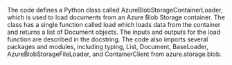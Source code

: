 The code defines a Python class called AzureBlobStorageContainerLoader, which is used to load documents from an Azure Blob Storage container. The class has a single function called load which loads data from the container and returns a list of Document objects. The inputs and outputs for the load function are described in the docstring. The code also imports several packages and modules, including typing, List, Document, BaseLoader, AzureBlobStorageFileLoader, and ContainerClient from azure.storage.blob.

